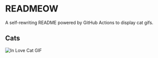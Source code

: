 # READMEOW

A self-rewriting README powered by GitHub Actions to display cat gifs.

## Cats

![In Love Cat GIF](https://media4.giphy.com/media/MDJ9IbxxvDUQM/200.gif?cid=9acd02dargxlt387f66wywk8mkgdvp5v7ydwgguh4q65j90j&ep=v1_gifs_search&rid=200.gif&ct=g)
